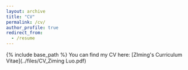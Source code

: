 ```yaml
---
layout: archive
title: "CV"
permalink: /cv/
author_profile: true
redirect_from:
  - /resume
---
```


{% include base_path %}
You can find my CV here: [ZIming's Curriculum Vitae](../files/CV_Ziming Luo.pdf)
